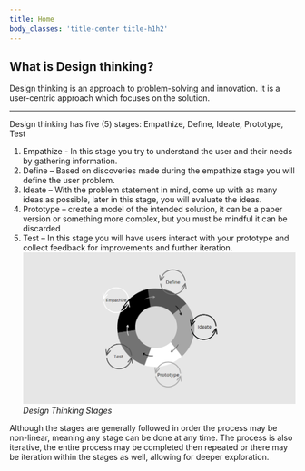 ```yaml
---
title: Home
body_classes: 'title-center title-h1h2'
---
```


## What is Design thinking?

Design thinking is an approach to problem-solving and innovation. It is a user-centric approach which focuses on the solution. 

<hr>

Design thinking has five (5) stages: Empathize, Define, Ideate, Prototype, Test

1. Empathize - In this stage you try to understand the user and their needs by gathering information.
2. Define – Based on discoveries made during the empathize stage you will define the user problem.
3. Ideate – With the problem statement in mind, come up with as many ideas as possible, later in this stage, you will evaluate the ideas.
4. Prototype – create a model of the intended solution, it can be a paper version or something more complex, but you must be mindful it can be discarded
5. Test – In this stage you will have users interact with your prototype and collect feedback for improvements and further iteration.
![Diagram of Design Thinking Stages, circle with segments and smaller circles showing iteration](designThinkingStages.png)*Design Thinking Stages*
<p>Although the stages are generally followed in order the process may be non-linear, meaning any stage can be done at any time. The process is also iterative, the entire process may be completed then repeated or there may be iteration within the stages as well, allowing for deeper exploration.</p>


